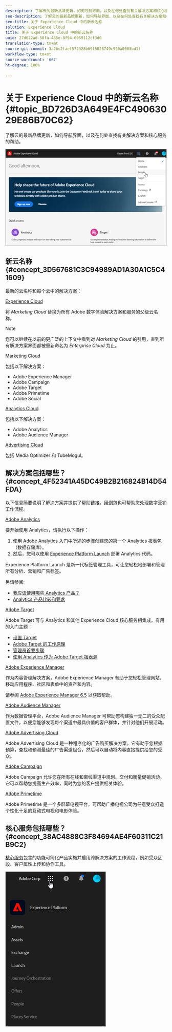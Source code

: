 ```yaml
---
description: 了解云的最新品牌更新，如何导航界面，以及在何处查找有关解决方案和核心服务的帮助。
seo-description: 了解云的最新品牌更新，如何导航界面，以及在何处查找有关解决方案和核心服务的帮助。
seo-title: 关于 Experience Cloud 中的新云名称
solution: Experience Cloud
title: 关于 Experience Cloud 中的新云名称
uuid: 27d022ad-50fa-485e-8f94-0959112cf3d0
translation-type: tm+mt
source-git-commit: 3a2bc2faef572328b69f5828749c990a0083bd1f
workflow-type: tm+mt
source-wordcount: '667'
ht-degree: 100%

---
```



# 关于 Experience Cloud 中的新云名称 {#topic_BD726D3A649E4FC49063029E86B70C62}

了解云的最新品牌更新，如何导航界面，以及在何处查找有关解决方案和核心服务的帮助。

![](assets/cloud-pulldown.png)

## 新云名称 {#concept_3D567681C3C94989AD1A30A1C5C41609}

最新的云名称和每个云中的解决方案：

[Experience Cloud](https://www.adobe.com/cn/experience-cloud.html?promoid=FZPQZ2HS&amp;mv=other)

将 *Marketing Cloud* 替换为所有 Adobe 数字体验解决方案和服务的父级云名称。

>[!NOTE]
>
>您可以继续在以前的更广泛的上下文中看到对 *Marketing Cloud* 的引用，直到所有解决方案界面都被重新命名为 *Enterprise Cloud* 为止。

[Marketing Cloud](https://www.adobe.com/cn/marketing-cloud.html)

包括以下解决方案：

* Adobe Experience Manager
* Adobe Campaign
* Adobe Target
* Adobe Primetime
* Adobe Social

[Analytics Cloud](https://www.adobe.com/cn/data-analytics-cloud.html)

包括以下解决方案：

* Adobe Analytics
* Adobe Audience Manager

[Advertising Cloud](https://www.adobe.com/cn/advertising-cloud.html)

包括 Media Optimizer 和 TubeMogul。

## 解决方案包括哪些？{#concept_4F52341A45DC49B2B216824B14D54FDA}

以下信息简要说明了解决方案并提供了帮助链接。[用例包](https://helpx.adobe.com/cn/marketing-cloud/how-to/use-cases.html)也可帮助您处理数字营销工作流程。

[Adobe Analytics](https://docs.adobe.com/content/help/zh-Hans/analytics/landing/home.html)

要开始使用 Analytics，请执行以下操作：

1. 使用 [Adobe Analytics 入门](https://docs.adobe.com/content/help/zh-Hans/analytics/analyze/analysis-workspace/home.html)中所述的步骤创建您的第一个 Analytics 报表包（数据存储库）。
1. 然后，您可以使用 [Experience Platform Launch](https://docs.adobe.com/content/help/zh-Hans/launch/using/intro/get-started/quick-start.html) 部署 Analytics 代码。

Experience Platform Launch 是新一代标签管理工具，可让您轻松地部署和管理所有分析、营销和广告标签。

另请参阅:

* [我应该使用哪些 Analytics 产品？](https://docs.adobe.com/content/help/zh-Hans/analytics/admin/admin-overview/which-analytics-tool.html)
* [Analytics 产品比较和要求](https://docs.adobe.com/content/help/zh-Hans/analytics/admin/admin-overview/analytics-product-comparison.html)

[Adobe Target](https://docs.adobe.com/content/help/zh-Hans/target/using/target-home.html)

Adobe Target 可与 Analytics 和其他 Experience Cloud 核心服务相集成。有用的入门主题：

* [设置 Target](https://docs.adobe.com/content/help/zh-Hans/target/using/administer/administrating-target.html)
* [Adobe Target 的工作原理](https://docs.adobe.com/content/help/zh-Hans/target/using/introduction/how-target-works.html)
* [管理员首要步骤](https://docs.adobe.com/content/help/zh-Hans/target/using/administer/start-target.html)
* [使用 Analytics 作为 Adobe Target 报表源](https://docs.adobe.com/content/help/zh-Hans/target/using/integrate/a4t/a4t.html)

[Adobe Experience Manager](https://helpx.adobe.com/cn/support/experience-manager/6-5.html)

作为内容管理解决方案，Adobe Experience Manager 有助于您轻松管理网站、移动应用程序、社区和表单中的资产和内容。

请参阅 [Adobe Experience Manager 6.5](https://helpx.adobe.com/cn/support/experience-manager/6-5.html) 以获取帮助。

[Adobe Audience Manager](https://docs.adobe.com/content/help/zh-Hans/audience-manager/user-guide/aam-home.html)

作为数据管理平台，Adobe Audience Manager 可帮助您构建独一无二的受众配置文件，以便您能够发现每个渠道中最具价值的客户群体，并针对他们开展活动。

[Adobe Advertising Cloud](https://docs.adobe.com/content/help/zh-Hans/release-notes/experience-cloud/current.html#adcloud)

Adobe Advertising Cloud 是一种程序化的广告购买解决方案。它有助于您根据预算，查找和预测最佳的广告渠道组合，然后可以自动将内容直接提供给您的受众。

[Adobe Campaign](https://docs.adobe.com/content/help/zh-Hans/campaign-standard/using/getting-started/about-adobe-campaign/campaign-orchestration.html)

Adobe Campaign 允许您在所有在线和离线渠道中规划、交付和衡量促销活动。它可以帮助您提高生产效率，同时为您的客户提供相关体验。

[Adobe Primetime](https://help.adobe.com/en_US/primetime/)

Adobe Primetime 是一个多屏幕电视平台，可帮助广播电视公司为任意受众打造个性化十足的互动式电视和电影体验。

## 核心服务包括哪些？{#concept_38AC4888C3F84694AE4F60311C21B9C2}

[核心服务](https://docs.adobe.com/content/help/zh-Hans/core-services/interface/about-core-services/core-services-landing.html)包含的功能可简化产品实施并启用跨解决方案的工作流程，例如受众区段、客户属性上传和协作工具。

![](assets/core-services.png)
